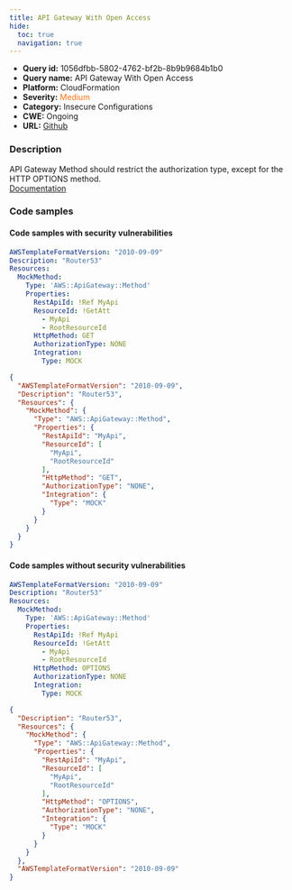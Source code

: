 ```yaml
---
title: API Gateway With Open Access
hide:
  toc: true
  navigation: true
---
```


<style>
  .highlight .hll {
    background-color: #ff171742;
  }
  .md-content {
    max-width: 1100px;
    margin: 0 auto;
  }
</style>

-   **Query id:** 1056dfbb-5802-4762-bf2b-8b9b9684b1b0
-   **Query name:** API Gateway With Open Access
-   **Platform:** CloudFormation
-   **Severity:** <span style="color:#ff7213">Medium</span>
-   **Category:** Insecure Configurations
-   **CWE:** Ongoing
-   **URL:** [Github](https://github.com/Checkmarx/kics/tree/master/assets/queries/cloudFormation/aws/api_gateway_with_open_access)

### Description
API Gateway Method should restrict the authorization type, except for the HTTP OPTIONS method.<br>
[Documentation](https://docs.aws.amazon.com/AWSCloudFormation/latest/UserGuide/aws-resource-apigateway-method.html)

### Code samples
#### Code samples with security vulnerabilities
```yaml title="Positive test num. 1 - yaml file" hl_lines="6"
AWSTemplateFormatVersion: "2010-09-09"
Description: "Router53"
Resources:
  MockMethod:
    Type: 'AWS::ApiGateway::Method'
    Properties:
      RestApiId: !Ref MyApi
      ResourceId: !GetAtt
        - MyApi
        - RootResourceId
      HttpMethod: GET
      AuthorizationType: NONE
      Integration:
        Type: MOCK

```
```json title="Positive test num. 2 - json file" hl_lines="7"
{
  "AWSTemplateFormatVersion": "2010-09-09",
  "Description": "Router53",
  "Resources": {
    "MockMethod": {
      "Type": "AWS::ApiGateway::Method",
      "Properties": {
        "RestApiId": "MyApi",
        "ResourceId": [
          "MyApi",
          "RootResourceId"
        ],
        "HttpMethod": "GET",
        "AuthorizationType": "NONE",
        "Integration": {
          "Type": "MOCK"
        }
      }
    }
  }
}

```


#### Code samples without security vulnerabilities
```yaml title="Negative test num. 1 - yaml file"
AWSTemplateFormatVersion: "2010-09-09"
Description: "Router53"
Resources:
  MockMethod:
    Type: 'AWS::ApiGateway::Method'
    Properties:
      RestApiId: !Ref MyApi
      ResourceId: !GetAtt
        - MyApi
        - RootResourceId
      HttpMethod: OPTIONS
      AuthorizationType: NONE
      Integration:
        Type: MOCK

```
```json title="Negative test num. 2 - json file"
{
  "Description": "Router53",
  "Resources": {
    "MockMethod": {
      "Type": "AWS::ApiGateway::Method",
      "Properties": {
        "RestApiId": "MyApi",
        "ResourceId": [
          "MyApi",
          "RootResourceId"
        ],
        "HttpMethod": "OPTIONS",
        "AuthorizationType": "NONE",
        "Integration": {
          "Type": "MOCK"
        }
      }
    }
  },
  "AWSTemplateFormatVersion": "2010-09-09"
}

```
